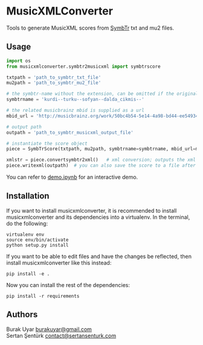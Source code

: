 # MusicXMLConverter

Tools to generate MusicXML scores from [SymbTr](https://github.com/MTG/SymbTr) txt and mu2 files.

## Usage

```python
import os
from musicxmlconverter.symbtr2musicxml import symbtrscore

txtpath = 'path_to_symbtr_txt_file'
mu2path = 'path_to_symbtr_mu2_file'

# the symbtr-name without the extension, can be omitted if the original filename is kept
symbtrname = 'kurdi--turku--sofyan--dalda_cikmis--'

# the related musicbrainz mbid is supplied as a url
mbid_url = 'http://musicbrainz.org/work/50bc4b54-5e14-4a98-bd44-ee5493479c7d'

# output path
outpath = 'path_to_symbtr_musicxml_output_file'

# instantiate the score object
piece = SymbTrScore(txtpath, mu2path, symbtrname=symbtrname, mbid_url=mbid_url)

xmlstr = piece.convertsymbtr2xml()   # xml conversion; outputs the xml score as string
piece.writexml(outpath)  # you can also save the score to a file after calling the conversion method above
```

You can refer to [demo.ipynb](https://github.com/burakuyar/MusicXMLConverter/blob/master/demo.ipynb) for an interactive demo.

## Installation

If you want to install musicxmlconverter, it is recommended to install musicxmlconverter and its dependencies into a virtualenv. In the terminal, do the following:
```
virtualenv env
source env/bin/activate
python setup.py install
```
If you want to be able to edit files and have the changes be reflected, then install musicxmlconverter like this instead:
```
pip install -e .
```
Now you can install the rest of the dependencies:
```
pip install -r requirements
```

## Authors
Burak Uyar	burakuyar@gmail.com  
Sertan Şentürk		contact@sertansenturk.com

